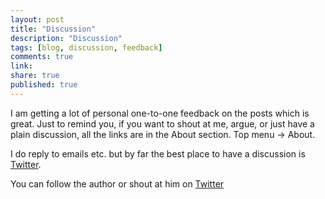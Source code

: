 ```yaml
---
layout: post
title: "Discussion"
description: "Discussion"
tags: [blog, discussion, feedback]
comments: true
link:   
share: true
published: true
---
```


I am getting a lot of personal one-to-one feedback on the posts which is great. Just to remind you, if you want to shout at me, argue, or just have a plain discussion, all the links are in the About section. Top menu -> About.

I do reply to emails etc. but by far the best place to have a discussion is [Twitter](https://twitter.com/abijango).

You can follow the author or shout at him on [Twitter](https://twitter.com/abijango)